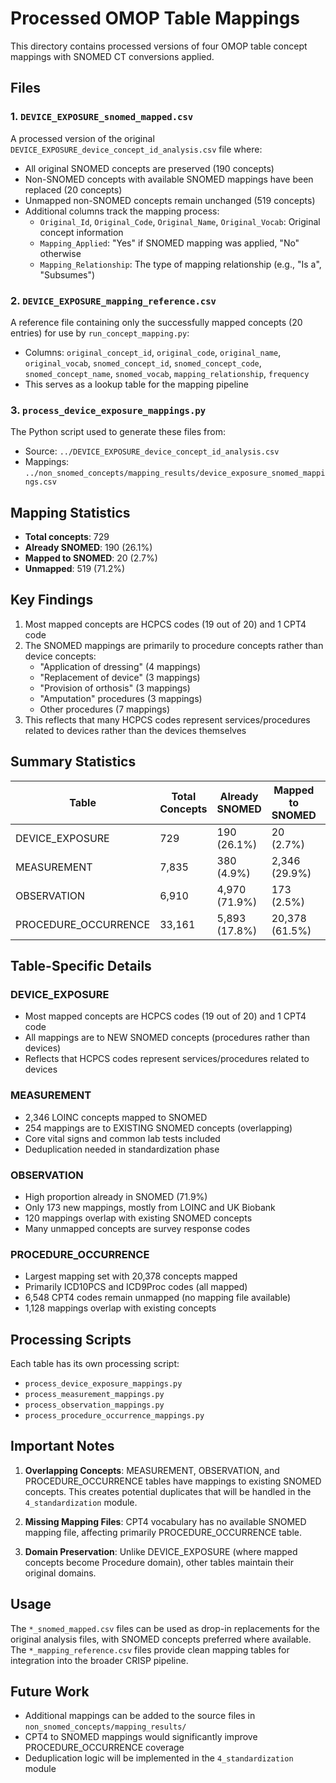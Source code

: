 # Processed OMOP Table Mappings

This directory contains processed versions of four OMOP table concept mappings with SNOMED CT conversions applied.

## Files

### 1. `DEVICE_EXPOSURE_snomed_mapped.csv`
A processed version of the original `DEVICE_EXPOSURE_device_concept_id_analysis.csv` file where:
- All original SNOMED concepts are preserved (190 concepts)
- Non-SNOMED concepts with available SNOMED mappings have been replaced (20 concepts)
- Unmapped non-SNOMED concepts remain unchanged (519 concepts)
- Additional columns track the mapping process:
  - `Original_Id`, `Original_Code`, `Original_Name`, `Original_Vocab`: Original concept information
  - `Mapping_Applied`: "Yes" if SNOMED mapping was applied, "No" otherwise
  - `Mapping_Relationship`: The type of mapping relationship (e.g., "Is a", "Subsumes")

### 2. `DEVICE_EXPOSURE_mapping_reference.csv`
A reference file containing only the successfully mapped concepts (20 entries) for use by `run_concept_mapping.py`:
- Columns: `original_concept_id`, `original_code`, `original_name`, `original_vocab`, `snomed_concept_id`, `snomed_concept_code`, `snomed_concept_name`, `snomed_vocab`, `mapping_relationship`, `frequency`
- This serves as a lookup table for the mapping pipeline

### 3. `process_device_exposure_mappings.py`
The Python script used to generate these files from:
- Source: `../DEVICE_EXPOSURE_device_concept_id_analysis.csv`
- Mappings: `../non_snomed_concepts/mapping_results/device_exposure_snomed_mappings.csv`

## Mapping Statistics

- **Total concepts**: 729
- **Already SNOMED**: 190 (26.1%)
- **Mapped to SNOMED**: 20 (2.7%)
- **Unmapped**: 519 (71.2%)

## Key Findings

1. Most mapped concepts are HCPCS codes (19 out of 20) and 1 CPT4 code
2. The SNOMED mappings are primarily to procedure concepts rather than device concepts:
   - "Application of dressing" (4 mappings)
   - "Replacement of device" (3 mappings)
   - "Provision of orthosis" (3 mappings)
   - "Amputation" procedures (3 mappings)
   - Other procedures (7 mappings)
3. This reflects that many HCPCS codes represent services/procedures related to devices rather than the devices themselves

## Summary Statistics

| Table | Total Concepts | Already SNOMED | Mapped to SNOMED | Unmapped | Mapped to Existing |
|-------|----------------|----------------|------------------|----------|-------------------|
| DEVICE_EXPOSURE | 729 | 190 (26.1%) | 20 (2.7%) | 519 (71.2%) | 0 |
| MEASUREMENT | 7,835 | 380 (4.9%) | 2,346 (29.9%) | 5,109 (65.2%) | 254 (3.2%) |
| OBSERVATION | 6,910 | 4,970 (71.9%) | 173 (2.5%) | 1,767 (25.6%) | 120 (1.7%) |
| PROCEDURE_OCCURRENCE | 33,161 | 5,893 (17.8%) | 20,378 (61.5%) | 6,890 (20.8%) | 1,128 (3.4%) |

## Table-Specific Details

### DEVICE_EXPOSURE
- Most mapped concepts are HCPCS codes (19 out of 20) and 1 CPT4 code
- All mappings are to NEW SNOMED concepts (procedures rather than devices)
- Reflects that HCPCS codes represent services/procedures related to devices

### MEASUREMENT
- 2,346 LOINC concepts mapped to SNOMED
- 254 mappings are to EXISTING SNOMED concepts (overlapping)
- Core vital signs and common lab tests included
- Deduplication needed in standardization phase

### OBSERVATION
- High proportion already in SNOMED (71.9%)
- Only 173 new mappings, mostly from LOINC and UK Biobank
- 120 mappings overlap with existing SNOMED concepts
- Many unmapped concepts are survey response codes

### PROCEDURE_OCCURRENCE
- Largest mapping set with 20,378 concepts mapped
- Primarily ICD10PCS and ICD9Proc codes (all mapped)
- 6,548 CPT4 codes remain unmapped (no mapping file available)
- 1,128 mappings overlap with existing concepts

## Processing Scripts

Each table has its own processing script:
- `process_device_exposure_mappings.py`
- `process_measurement_mappings.py`
- `process_observation_mappings.py`
- `process_procedure_occurrence_mappings.py`

## Important Notes

1. **Overlapping Concepts**: MEASUREMENT, OBSERVATION, and PROCEDURE_OCCURRENCE tables have mappings to existing SNOMED concepts. This creates potential duplicates that will be handled in the `4_standardization` module.

2. **Missing Mapping Files**: CPT4 vocabulary has no available SNOMED mapping file, affecting primarily PROCEDURE_OCCURRENCE table.

3. **Domain Preservation**: Unlike DEVICE_EXPOSURE (where mapped concepts become Procedure domain), other tables maintain their original domains.

## Usage

The `*_snomed_mapped.csv` files can be used as drop-in replacements for the original analysis files, with SNOMED concepts preferred where available. The `*_mapping_reference.csv` files provide clean mapping tables for integration into the broader CRISP pipeline.

## Future Work

- Additional mappings can be added to the source files in `non_snomed_concepts/mapping_results/`
- CPT4 to SNOMED mappings would significantly improve PROCEDURE_OCCURRENCE coverage
- Deduplication logic will be implemented in the `4_standardization` module